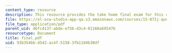 ```yaml
---
content_type: resource
description: This resource provides the take home final exam for this course.
file: https://ol-ocw-studio-app-qa.s3.amazonaws.com/courses/15-072j-queues-theory-and-applications-spring-2006/93b354bbd542ac4f51583fb1104b30df_final.pdf
file_type: application/pdf
parent_uid: 46fc4137-abde-e75b-d3c4-01160a695476
resourcetype: Document
title: final.pdf
uid: 93b354bb-d542-ac4f-5158-3fb1104b30df
---
```

